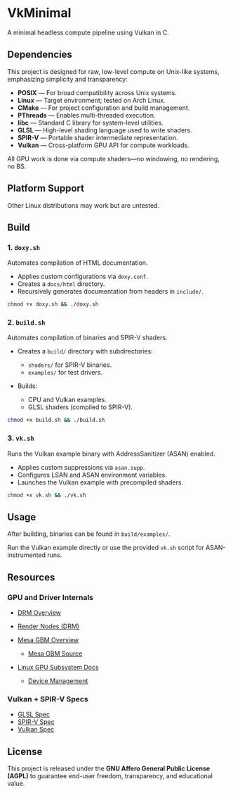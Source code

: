 # VkMinimal

A minimal headless compute pipeline using Vulkan in C.

## Dependencies

This project is designed for raw, low-level compute on Unix-like systems, emphasizing simplicity and
transparency:

- **POSIX** — For broad compatibility across Unix systems.
- **Linux** — Target environment; tested on Arch Linux.
- **CMake** — For project configuration and build management.
- **PThreads** — Enables multi-threaded execution.
- **libc** — Standard C library for system-level utilities.
- **GLSL** — High-level shading language used to write shaders.
- **SPIR-V** — Portable shader intermediate representation.
- **Vulkan** — Cross-platform GPU API for compute workloads.

All GPU work is done via compute shaders—no windowing, no rendering, no BS.

## Platform Support

Other Linux distributions may work but are untested.

## Build

### 1. `doxy.sh`

Automates compilation of HTML documentation.

- Applies custom configurations via `doxy.conf`.
- Creates a `docs/html` directory.
- Recursively generates documentation from headers in `include/`.

```sh
chmod +x doxy.sh && ./doxy.sh
```

### 2. `build.sh`

Automates compilation of binaries and SPIR-V shaders.

- Creates a `build/` directory with subdirectories:

  - `shaders/` for SPIR-V binaries.
  - `examples/` for test drivers.

- Builds:

  - CPU and Vulkan examples.
  - GLSL shaders (compiled to SPIR-V).

```sh
chmod +x build.sh && ./build.sh
```

### 3. `vk.sh`

Runs the Vulkan example binary with AddressSanitizer (ASAN) enabled.

- Applies custom suppressions via `asan.supp`.
- Configures LSAN and ASAN environment variables.
- Launches the Vulkan example with precompiled shaders.

```sh
chmod +x vk.sh && ./vk.sh
```

## Usage

After building, binaries can be found in `build/examples/`.

Run the Vulkan example directly or use the provided `vk.sh` script for ASAN-instrumented runs.

## Resources

### GPU and Driver Internals

- [DRM Overview](https://dri.freedesktop.org/wiki/DRM/)
- [Render Nodes (DRM)](https://dri.freedesktop.org/docs/drm/gpu/drm-uapi.html#render-nodes)
- [Mesa GBM Overview](https://en.wikipedia.org/wiki/Mesa_%28computer_graphics%29)

  - [Mesa GBM Source](https://gitlab.freedesktop.org/mesa/mesa/-/tree/main/src/gbm)

- [Linux GPU Subsystem Docs](https://www.kernel.org/doc/html/latest/gpu/index.html)

  - [Device Management](https://www.kernel.org/doc/Documentation/admin-guide/devices.txt)

### Vulkan + SPIR-V Specs

- [GLSL Spec](https://registry.khronos.org/OpenGL/#spec)
- [SPIR-V Spec](https://registry.khronos.org/SPIR-V/#spec)
- [Vulkan Spec](https://registry.khronos.org/vulkan/#apispecs)

## License

This project is released under the **GNU Affero General Public License (AGPL)** to guarantee
end-user freedom, transparency, and educational value.

